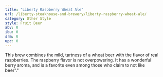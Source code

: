 ```yaml
---
title: "Liberty Raspberry Wheat Ale"
url: /liberty-steakhouse-and-brewery/liberty-raspberry-wheat-ale/
category: Other Style
style: Fruit Beer
abv: 0
ibu: 0
srm: 0
upc: 0
---
```

This brew combines the mild, tartness of a wheat beer with the flavor of real raspberries. The raspberry flavor is not overpowering. It has a wonderful berry aroma, and is a favorite even among those who claim to not like beer"."
